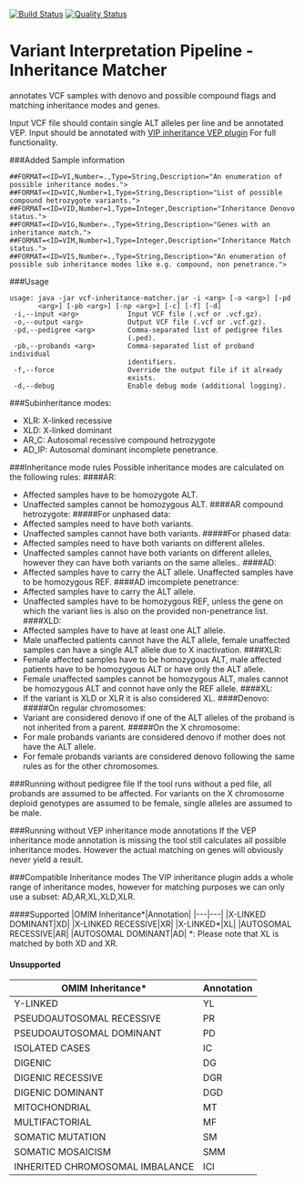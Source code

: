 [![Build Status](https://app.travis-ci.com/molgenis/vip-inheritance-matcher.svg?branch=main)](https://app.travis-ci.com/molgenis/vip-inheritance-matcher)
[![Quality Status](https://sonarcloud.io/api/project_badges/measure?project=molgenis_vip-inheritance-matcher&metric=alert_status)](https://sonarcloud.io/dashboard?id=molgenis_vip-inheritance-matcher)
# Variant Interpretation Pipeline - Inheritance Matcher
annotates VCF samples with denovo and possible compound flags and matching inheritance modes and genes.

Input VCF file should contain single ALT alleles per line and be annotated VEP.
Input should be annotated with [VIP inheritance VEP plugin](https://github.com/molgenis/vip/blob/master/resources/vep/plugins/Inheritance.pm) For full functionality.

###Added Sample information
```
##FORMAT=<ID=VI,Number=.,Type=String,Description="An enumeration of possible inheritance modes.">
##FORMAT=<ID=VIC,Number=1,Type=String,Description="List of possible compound hetrozygote variants.">
##FORMAT=<ID=VID,Number=1,Type=Integer,Description="Inheritance Denovo status.">
##FORMAT=<ID=VIG,Number=.,Type=String,Description="Genes with an inheritance match.">
##FORMAT=<ID=VIM,Number=1,Type=Integer,Description="Inheritance Match status.">
##FORMAT=<ID=VIS,Number=.,Type=String,Description="An enumeration of possible sub inheritance modes like e.g. compound, non penetrance.">
```

###Usage
```
usage: java -jar vcf-inheritance-matcher.jar -i <arg> [-o <arg>] [-pd
       <arg>] [-pb <arg>] [-np <arg>] [-c] [-f] [-d]
 -i,--input <arg>            Input VCF file (.vcf or .vcf.gz).
 -o,--output <arg>           Output VCF file (.vcf or .vcf.gz).
 -pd,--pedigree <arg>        Comma-separated list of pedigree files
                             (.ped).
 -pb,--probands <arg>        Comma-separated list of proband individual
                             identifiers.
 -f,--force                  Override the output file if it already
                             exists.
 -d,--debug                  Enable debug mode (additional logging).
```

###Subinheritance modes:
- XLR: X-linked recessive
- XLD: X-linked dominant
- AR_C: Autosomal recessive compound hetrozygote
- AD_IP: Autosomal dominant incomplete penetrance. 

###Inheritance mode rules
Possible inheritance modes are calculated on the following rules:
####AR:
- Affected samples have to be homozygote ALT.
- Unaffected samples cannot be homozygous ALT.
####AR compound hetrozygote:
#####For unphased data:
- Affected samples need to have both variants.
- Unaffected samples cannot have both variants.
#####For phased data:
- Affected samples need to have both variants on different alleles.
- Unaffected samples cannot have both variants on different alleles, however they can have both variants on the same alleles..
####AD:
- Affected samples have to carry the ALT allele.
Unaffected samples have to be homozygous REF.
####AD imcomplete penetrance:
- Affected samples have to carry the ALT allele.
- Unaffected samples have to be homozygous REF, unless the gene on which the variant lies is also on the provided non-penetrance list.
####XLD:
- Affected samples have to have at least one ALT allele.
- Male unaffected patients cannot have the ALT allele, female unaffected samples can have a single ALT allele due to X inactivation.
####XLR:
- Female affected samples have to be homozygous ALT, male affected patients have to be homozygous ALT or have only the ALT allele.
- Female unaffected samples cannot be homozygous ALT, males cannot be homozygous ALT and connot have only the REF allele.
####XL:
- If the variant is XLD or XLR it is also considered XL.
####Denovo:
#####On regular chromosomes:
- Variant are considered denovo if one of the ALT alleles of the proband is not inherited from a parent.
#####On the X chromosome: 
- For male probands variants are considered denovo if mother does not have the ALT allele.
- For female probands variants are considered denovo following the same rules as for the other chromosomes.

###Running without pedigree file
If the tool runs without a ped file, all probands are assumed to be affected.
For variants on the X chromosome deploid genotypes are assumed to be female, single alleles are assumed to be male.

###Running without VEP inheritance mode annotations
If the VEP inheritance mode annotation is missing the tool still calculates all possible inheritance modes.
However the actual matching on genes will obviously never yield a result.

###Compatible Inheritance modes
The VIP inheritance plugin adds a whole range of inheritance modes, however for matching purposes we can only use a subset: AD,AR,XL,XLD,XLR.

####Supported
|OMIM Inheritance*|Annotation|
|---|---|
|X-LINKED DOMINANT|XD|
|X-LINKED RECESSIVE|XR|
|X-LINKED*|XL|
|AUTOSOMAL RECESSIVE|AR|
|AUTOSOMAL DOMINANT|AD|
*: Please note that XL is matched by both XD and XR.

#### Unsupported
|OMIM Inheritance*|Annotation|
|---|---|
|Y-LINKED|YL|
|PSEUDOAUTOSOMAL RECESSIVE|PR|
|PSEUDOAUTOSOMAL DOMINANT|PD|
|ISOLATED CASES|IC|
|DIGENIC|DG|
|DIGENIC RECESSIVE|DGR|
|DIGENIC DOMINANT|DGD|
|MITOCHONDRIAL|MT|
|MULTIFACTORIAL|MF|
|SOMATIC MUTATION|SM|
|SOMATIC MOSAICISM|SMM|
|INHERITED CHROMOSOMAL IMBALANCE|ICI|
